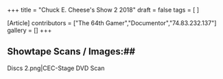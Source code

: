 +++
title = "Chuck E. Cheese's Show 2 2018"
draft = false
tags = [ ]

[Article]
contributors = ["The 64th Gamer","Documentor","74.83.232.137"]
gallery = []
+++
## Showtape Scans / Images:## 
<gallery>
Discs 2.png|CEC-Stage DVD Scan
</gallery>
